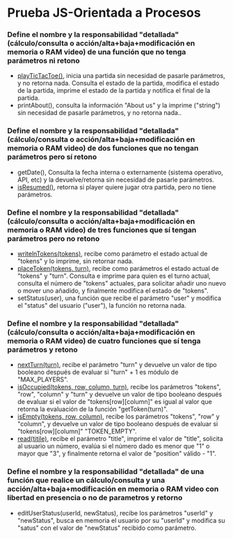 # Prueba JS-Orientada a Procesos

### Define el nombre y la responsabilidad "detallada" (cálculo/consulta o acción/alta+baja+modificación en memoria o RAM video) de una función que no tenga parámetros ni retono

- [playTicTacToe()](https://github.com/USantaTecla-tech-javascript/game-ticTacToe/blob/master/1-programacionOrientadoProcesos/v0.0/app.js), inicia una partida sin necesidad de pasarle parámetros, y no retorna nada. Consulta el estado de la partida, modifica el estado de la partida, imprime el estado de la partida y notifica el final de la partida.
- printAbout(), consulta la información "About us" y la imprime ("string") sin necesidad de pasarle parámetros, y no retorna nada..

### Define el nombre y la responsabilidad "detallada" (cálculo/consulta o acción/alta+baja+modificación en memoria o RAM video) de dos funciones que no tengan parámetros pero sí retono

- getDate(), Consulta la fecha interna o externamente (sistema operativo, API, etc) y la devuelve/retorna sin necesidad de pasarle parámetros.
- [isResumed()](https://github.com/USantaTecla-tech-javascript/game-ticTacToe/blob/master/1-programacionOrientadoProcesos/v0.0/app.js), retorna si player quiere jugar otra partida, pero no tiene parámetros.

### Define el nombre y la responsabilidad "detallada" (cálculo/consulta o acción/alta+baja+modificación en memoria o RAM video) de tres funciones que sí tengan parámetros pero no retono

- [writelnTokens(tokens)](https://github.com/USantaTecla-tech-javascript/game-ticTacToe/blob/master/1-programacionOrientadoProcesos/v0.0/app.js), recibe como parámetro el estado actual de "tokens" y lo imprime, sin retornar nada.
- [placeToken(tokens, turn)](https://github.com/USantaTecla-tech-javascript/game-ticTacToe/blob/master/1-programacionOrientadoProcesos/v0.0/app.js), recibe como parámetros el estado actual de "tokens" y "turn". Consulta e imprime para quien es el turno actual, consulta el número de "tokens" actuales, para solicitar añadir uno nuevo o mover uno añadido, y finalmente modifica el estado de "tokens".
- setStatus(user), una función que recibe el parámetro "user" y modifica el "status" del usuario ("user"), la función no retorna nada.

### Define el nombre y la responsabilidad "detallada" (cálculo/consulta o acción/alta+baja+modificación en memoria o RAM video) de cuatro funciones que sí tenga parámetros y retono

- [nextTurn(turn)](https://github.com/USantaTecla-tech-javascript/game-ticTacToe/blob/master/1-programacionOrientadoProcesos/v0.0/app.js), recibe el parámetro "turn" y devuelve un valor de tipo booleano después de evaluar si "turn" + 1 es módulo de "MAX_PLAYERS".
- [isOccupied(tokens, row, column, turn)](https://github.com/USantaTecla-tech-javascript/game-ticTacToe/blob/master/1-programacionOrientadoProcesos/v0.0/app.js), recibe los parámetros "tokens", "row", "column" y "turn" y devuelve un valor de tipo booleano después de evaluar si el valor de "tokens\[row][column]" es igual al valor que retorna la evaluación de la función "getToken(turn)".
- [isEmpty(tokens, row, column)](https://github.com/USantaTecla-tech-javascript/game-ticTacToe/blob/master/1-programacionOrientadoProcesos/v0.0/app.js), recibe los parámetros "tokens", "row" y "column", y devuelve un valor de tipo booleano después de evaluar si "tokens\[row][column]" "TOKEN_EMPTY".
- [read(titile)](https://github.com/USantaTecla-tech-javascript/game-ticTacToe/blob/master/1-programacionOrientadoProcesos/v0.0/app.js), recibe el parámetro "title", imprime el valor de "title", solicita al usuario un número, evalúa si el número dado es menor que "1" o mayor que "3", y finalmente retorna el valor de "position" válido - "1".

### Define el nombre y la responsabilidad "detallada" de una función que realice un cálculo/consulta y una acción/alta+baja+modificación en memoria o RAM video con libertad en presencia o no de parametros y retorno
- editUserStatus(userId, newStatus), recibe los parámetros "userId" y "newStatus", busca en memoria el usuario por su "userId" y modifica su "satus" con el valor de "newStatus" recibido como parámetro.